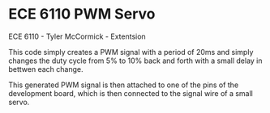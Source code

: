 # ECE 6110 PWM Servo 
 
 ECE 6110 - Tyler McCormick - Extentsion 

 This code simply creates a PWM signal with a period of 20ms and simply changes the duty cycle from 5% to 10% back and forth with a small delay in bettwen each change.
 
 This generated PWM signal is then attached to one of the pins of the development board, which is then connected to the signal wire of a small servo.